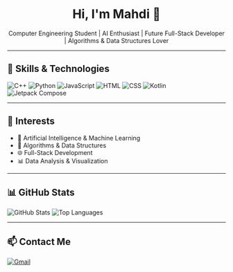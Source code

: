 <h1 align="center">Hi, I'm Mahdi 👋</h1>
<p align="center">Computer Engineering Student | AI Enthusiast | Future Full-Stack Developer | Algorithms & Data Structures Lover</p>

---

## 🧠 Skills & Technologies

![C++](https://img.shields.io/badge/C++-00599C?style=for-the-badge&logo=c%2B%2B&logoColor=white)
![Python](https://img.shields.io/badge/Python-3776AB?style=for-the-badge&logo=python&logoColor=white)
![JavaScript](https://img.shields.io/badge/JavaScript-F7DF1E?style=for-the-badge&logo=javascript&logoColor=black)
![HTML](https://img.shields.io/badge/HTML-E34F26?style=for-the-badge&logo=html5&logoColor=white)
![CSS](https://img.shields.io/badge/CSS-1572B6?style=for-the-badge&logo=css3&logoColor=white)
![Kotlin](https://img.shields.io/badge/Kotlin-7F52FF?style=for-the-badge&logo=kotlin&logoColor=white)
![Jetpack Compose](https://img.shields.io/badge/Jetpack_Compose-4285F4?style=for-the-badge&logo=android&logoColor=white)

---

## 🚀 Interests

- 🤖 Artificial Intelligence & Machine Learning
- 🧠 Algorithms & Data Structures
- 🌐 Full-Stack  Development
- 📊 Data Analysis & Visualization

---

## 📊 GitHub Stats

![GitHub Stats](https://github-readme-stats.vercel.app/api?username=ME0W004&show_icons=true&theme=radical)
![Top Languages](https://github-readme-stats.vercel.app/api/top-langs/?username=ME0W004&layout=compact&theme=radical)

---

## 📫 Contact Me

[![Gmail](https://img.shields.io/badge/-Gmail-D14836?style=for-the-badge&logo=gmail&logoColor=white)](mailto:schwifty.guy004@gmail.com)
